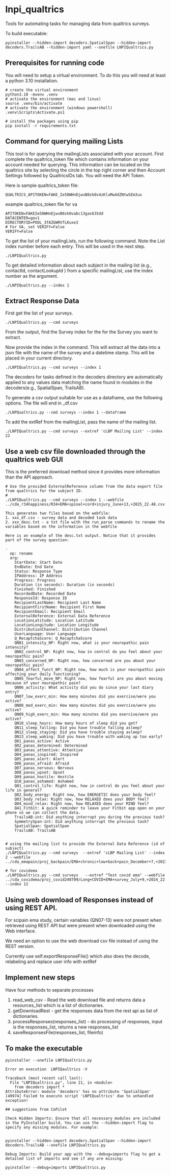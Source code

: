 # lnpi_qualtrics

Tools for automating tasks for managing data from qualtrics surveys.


To build executable:
```
pyinstaller --hidden-import decoders.SpatialSpan --hidden-import decoders.TrailsAB --hidden-import yaml --onefile LNPIQualtrics.py

```
## Prerequisites for running code

You will need to setup a virtual environment.  To do this you will need at least a python 3.10 installation.

```
# create the virtual environment
python3.10 -mvenv .venv
# activate the environment (mac and linux)
source .venv/bin/activate
# activate the environment (windows powershell)
.venv\Scripts\Activate.ps1

# install the packages using pip
pip install -r requirements.txt

```

## Command for querying mailing Lists

This tool is for querying the mailingLists associated with your account.  First complete the qualtrics_token file which contains information on your account needed for querying. This information can be located on the qualtrics site by selecting the circle in the top right corner and then Account Settings followed by QualtricsIDs tab. You will need the API Token.

Here is sample qualtrics_token file:

```
QUALTRICS_APITOKEN=FAKE_Ie58WHnDjwvB0zk0v4zKluMw4dZNtwSEm3ux
```



example qualtrics_token file for va

```
APITOKEN=FAKEIe58WHnDjwvB0zk0vabc13gas635dd
DATACENTER=gov1
DIRECTORYID=POOL_3fAZGWRVfLKuxe3
# For VA, set VERIFY=False
VERIFY=False
```

To get the list of your mailingLists, run the following command. Note the List index number before each entry. This will be used in the next step.

```
./LNPIQualtrics.py
```

To get detailed information about each subject in the mailing list (e.g., contactId, contactLookupId ) from a specific mailingList, use the index number as the argument.

```
./LNPIQualtrics.py --index 1
```

## Extract Response Data

First get the list of your surveys.

```
./LNPIQualtrics.py --cmd surveys
```

From the output, find the Survey index for the for the Survey you want to extract.

Now provide the index in the command.  This will extract all the data into a json file with the name of  the survey and a datetime stamp.  This will be placed in your current directory.

```
./LNPIQualtrics.py --cmd surveys --index 1
```

The decoders for tasks defined in the decoders directory are automatically applied to any values data matching the name found in modules in the decoders(e.g., SpatialSpan, TrailsAB).

To generate a csv output suitable for use as a dataframe, use the following options. The file will end in _df.csv

```
./LNPQualtrics.py --cmd surveys --index 1 --dataframe
```

To add the extRef from the mailingList, pass the name of the mailing list.

```
./LNPIQualtrics.py --cmd surveys --extref 'cLBP Mailing List' --index 22
```

## Use a web csv file downloaded through the qualtrics web GUI

This is the preferred download method since it provides more information than the API approach. 

```
# Use the provided ExternalReference column from the data export file from qualtrics for the subject ID.
# 
./LNPIQualtrics.py --cmd surveys --index 1 --webfile ../cda_r34happiness/R34+EMA+spinal+cord+injury_June+13,+2025_22.48.csv

This generates two files based on the webfile:
1. xxx_df.csv - survey data and decoded task data
2. xxx_desc.txt - a txt file with the run_parse commands to rename the variables based on the information in the webfile

Here is an example of the desc.txt output. Notice that it provides
part of the survey question:

-
  op: rename
  arg:
    StartDate: Start Date
    EndDate: End Date
    Status: Response Type
    IPAddress: IP Address
    Progress: Progress
    Duration (in seconds): Duration (in seconds)
    Finished: Finished
    RecordedDate: Recorded Date
    ResponseId: Response ID
    RecipientLastName: Recipient Last Name
    RecipientFirstName: Recipient First Name
    RecipientEmail: Recipient Email
    ExternalReference: External Data Reference
    LocationLatitude: Location Latitude
    LocationLongitude: Location Longitude
    DistributionChannel: Distribution Channel
    UserLanguage: User Language
    Q_RecaptchaScore: Q_RecaptchaScore
    QN01_intensity_NP: Right now, what is your neuropathic pain intensity?
    QN02_control_NP: Right now, how in control do you feel about your neuropathic pain?
    QN03_concerned_NP: Right now, how concerned are you about your neuropathic pain?
    QN04_affect_funct_NP: Right now, how much is your neuropathic pain affecting your daily functioning?
    QN05_fearful_move_NP: Right now, how fearful are you about moving because of your neuropathic pain?
    QN06_activity: What activity did you do since your last diary entry?
    QN07_low_exerc_min: How many minutes did you exercise/were you active?
    QN08_mod_exerc_min: How many minutes did you exercise/were you active?
    QN09_high_exerc_min: How many minutes did you exercise/were you active?
    QN10_sleep_hours: How many hours of sleep did you get?
    QN11_sleep_falling: Did you have trouble falling asleep?
    QN12_sleep_staying: Did you have trouble staying asleep?
    QN13_sleep_waking: Did you have trouble with waking up too early?
    Q01_panas_active: Active
    Q02_panas_determined: Determined
    Q03_panas_attentive: Attentive
    Q04_panas_inspired: Inspired
    Q05_panas_alert: Alert
    Q06_panas_afraid: Afraid
    Q07_panas_nervous: Nervous
    Q08_panas_upset: Upset
    Q09_panas_hostile: Hostile
    Q10_panas_ashamed: Ashamed
    Q01_control_life: Right now, how in control do you feel about your life in general?
    Q02_body_energy: Right now, how ENERGETIC does your body feel?
    Q03_body_relax: Right now, how RELAXED does your BODY feel?
    Q04_mind_relax: Right now, how RELAXED does your MIND feel?
    Q41_Fitbit: A quick reminder to leave your Fitbit app open on your phone so we can collect the data.
    TrailsAB-int: Did anything interrupt you during the previous task?
    SymmetrySpan-int: Did anything interrupt the previous task?
    SpatialSpan: SpatialSpan
    TrailsAB: TrailsAB


```



```
# using the mailing list to provide the External Data Reference (id of subject)
./LNPIQualtrics.py --cmd surveys  --extref 'cLBP Mailing List' --index 2 --webfile ../cda_emapain/proj_backpain/EMA+chronic+low+back+pain_December+7,+2023_13.13.csv

# for covidema
./LNPIQualtrics.py --cmd surveys   --extref "Test covid ema" --webfile ../cda_covidema/proj_covid240709/Long+COVID+EMA+survey_July+9,+2024_22.24.csv --index 12 

```

## Using web download of Responses instead of using REST API.

For scipain ema study, certain variables (QN07-13) were not present when retrieved using REST API but were present when downloaded using the Web interface.

We need an option to use the web download csv file instead of using the REST version.

Currently use self.exportResponseFile() which also does the decode,
relabeling and replace user info with extRef

## Implement new  steps

Have four methods to separate processes

1) read_web_csv - Read the web download file and returns data a resources_list which is a list of dictionaries.
2) getDownloadRest - get the responses data from the rest api as list of dictionaries.
3) processResponses(responses_list) - do processing of responses, input is the responses_list, returns a new responses_list
4) saveResponsesFile(responses_list, fileinfo)

## To make the executable

```
pyinstaller --onefile LNPIQualtrics.py

Error on execution  LNPIQaultrics -V

Traceback (most recent call last):
  File "LNPIQualtrics.py", line 21, in <module>
    from decoders import *
AttributeError: module 'decoders' has no attribute 'SpatialSpan'
[49974] Failed to execute script 'LNPIQualtrics' due to unhandled exception!

## suggestions from CoPilot

Check Hidden Imports: Ensure that all necessary modules are included in the PyInstaller build. You can use the --hidden-import flag to specify any missing modules. For example:


pyinstaller --hidden-import decoders.SpatialSpan --hidden-import decoders.TrailsAB --onefile LNPIQualtrics.py

Debug Imports: Build your app with the --debug=imports flag to get a detailed list of imports and see if any are missing:

pyinstaller --debug=imports LNPIQualtrics.py


```
